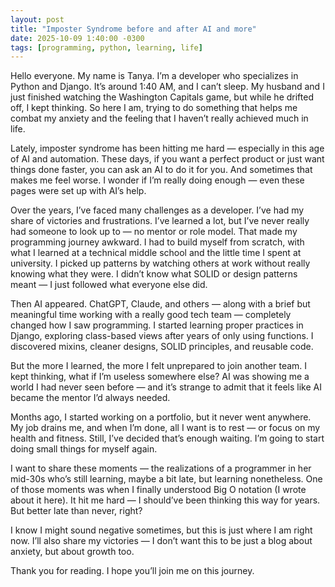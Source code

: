 ```yaml
---
layout: post
title: "Imposter Syndrome before and after AI and more"
date: 2025-10-09 1:40:00 -0300
tags: [programming, python, learning, life]
---
```


Hello everyone. My name is Tanya. I’m a developer who specializes in Python and Django. It’s around 1:40 AM, and I can’t sleep. My husband and I just finished watching the Washington Capitals game, but while he drifted off, I kept thinking. So here I am, trying to do something that helps me combat my anxiety and the feeling that I haven’t really achieved much in life.

Lately, imposter syndrome has been hitting me hard — especially in this age of AI and automation. These days, if you want a perfect product or just want things done faster, you can ask an AI to do it for you. And sometimes that makes me feel worse. I wonder if I’m really doing enough — even these pages were set up with AI’s help.

Over the years, I’ve faced many challenges as a developer. I’ve had my share of victories and frustrations. I’ve learned a lot, but I’ve never really had someone to look up to — no mentor or role model. That made my programming journey awkward. I had to build myself from scratch, with what I learned at a technical middle school and the little time I spent at university. I picked up patterns by watching others at work without really knowing what they were. I didn’t know what SOLID or design patterns meant — I just followed what everyone else did.

Then AI appeared. ChatGPT, Claude, and others — along with a brief but meaningful time working with a really good tech team — completely changed how I saw programming. I started learning proper practices in Django, exploring class-based views after years of only using functions. I discovered mixins, cleaner designs, SOLID principles, and reusable code.

But the more I learned, the more I felt unprepared to join another team. I kept thinking, what if I’m useless somewhere else? AI was showing me a world I had never seen before — and it’s strange to admit that it feels like AI became the mentor I’d always needed.

Months ago, I started working on a portfolio, but it never went anywhere. My job drains me, and when I’m done, all I want is to rest — or focus on my health and fitness. Still, I’ve decided that’s enough waiting. I’m going to start doing small things for myself again.

I want to share these moments — the realizations of a programmer in her mid-30s who’s still learning, maybe a bit late, but learning nonetheless. One of those moments was when I finally understood Big O notation (I wrote about it here). It hit me hard — I should’ve been thinking this way for years. But better late than never, right?

I know I might sound negative sometimes, but this is just where I am right now. I’ll also share my victories — I don’t want this to be just a blog about anxiety, but about growth too.

Thank you for reading. I hope you’ll join me on this journey.
